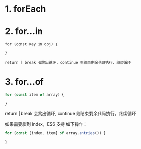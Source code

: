 
# 1. forEach

# 2. for...in

    for (const key in obj) {

    }

    return | break 会跳出循环, continue 则结束剩余代码执行，继续循环

# 3. for...of
    
```js
for (const item of array) {

}
```

return | break 会跳出循环, continue 则结束剩余代码执行，继续循环

如果需要拿到 index，ES6 支持 如下操作：

```js
for (const [index, item] of array.entries()) {

}
```


